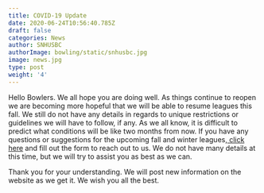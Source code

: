 ```yaml
---
title: COVID-19 Update
date: 2020-06-24T10:56:40.785Z
draft: false
categories: News
author: SNHUSBC
authorImage: bowling/static/snhusbc.jpg
image: news.jpg
type: post
weight: '4'
---
```


<p>Hello Bowlers.  We all hope you are doing well.  As things continue to reopen we are becoming more hopeful that we will be able to resume leagues this fall.  We still do not have any details in regards to unique restrictions or guidelines we will have to follow, if any.  As we all know, it is difficult to predict what conditions will be like two months from now.  If you have any questions or suggestions for the upcoming fall and winter leagues,<a href = "https://snhusbc.com/contact/"> click here</a> and fill out the form to reach out to us.  We do not have many details at this time, but we will try to assist you as best as we can.</p>
<p>Thank you for your understanding.  We will post new information on the website as we get it.  We wish you all the best.</p>

